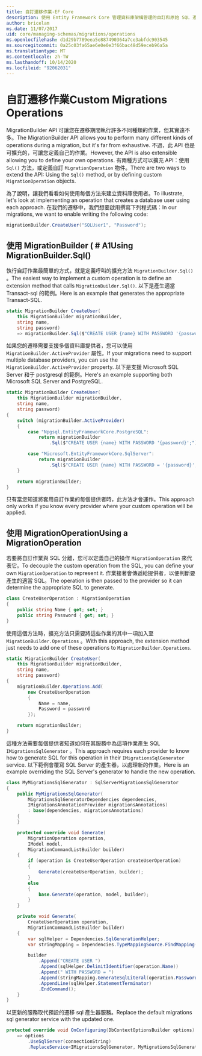 ```yaml
---
title: 自訂遷移作業-EF Core
description: 使用 Entity Framework Core 管理資料庫架構管理的自訂和原始 SQL 遷移
author: bricelam
ms.date: 11/07/2017
uid: core/managing-schemas/migrations/operations
ms.openlocfilehash: d1d29b7789eea5e887490364a7ce3abfdc903545
ms.sourcegitcommit: 0a25c03fa65ae6e0e0e3f66bac48d59eceb96a5a
ms.translationtype: MT
ms.contentlocale: zh-TW
ms.lasthandoff: 10/14/2020
ms.locfileid: "92062031"
---
```

# <a name="custom-migrations-operations"></a><span data-ttu-id="9822f-103">自訂遷移作業</span><span class="sxs-lookup"><span data-stu-id="9822f-103">Custom Migrations Operations</span></span>

<span data-ttu-id="9822f-104">MigrationBuilder API 可讓您在遷移期間執行許多不同種類的作業，但其實遠不多。</span><span class="sxs-lookup"><span data-stu-id="9822f-104">The MigrationBuilder API allows you to perform many different kinds of operations during a migration, but it's far from exhaustive.</span></span> <span data-ttu-id="9822f-105">不過，此 API 也是可擴充的，可讓您定義自己的作業。</span><span class="sxs-lookup"><span data-stu-id="9822f-105">However, the API is also extensible allowing you to define your own operations.</span></span> <span data-ttu-id="9822f-106">有兩種方式可以擴充 API：使用 `Sql()` 方法，或定義自訂 `MigrationOperation` 物件。</span><span class="sxs-lookup"><span data-stu-id="9822f-106">There are two ways to extend the API: Using the `Sql()` method, or by defining custom `MigrationOperation` objects.</span></span>

<span data-ttu-id="9822f-107">為了說明，讓我們看看如何使用每個方法來建立資料庫使用者。</span><span class="sxs-lookup"><span data-stu-id="9822f-107">To illustrate, let's look at implementing an operation that creates a database user using each approach.</span></span> <span data-ttu-id="9822f-108">在我們的遷移中，我們想要啟用撰寫下列程式碼：</span><span class="sxs-lookup"><span data-stu-id="9822f-108">In our migrations, we want to enable writing the following code:</span></span>

```csharp
migrationBuilder.CreateUser("SQLUser1", "Password");
```

## <a name="using-migrationbuildersql"></a><span data-ttu-id="9822f-109">使用 MigrationBuilder ( # A1</span><span class="sxs-lookup"><span data-stu-id="9822f-109">Using MigrationBuilder.Sql()</span></span>

<span data-ttu-id="9822f-110">執行自訂作業最簡單的方式，就是定義呼叫的擴充方法 `MigrationBuilder.Sql()` 。</span><span class="sxs-lookup"><span data-stu-id="9822f-110">The easiest way to implement a custom operation is to define an extension method that calls `MigrationBuilder.Sql()`.</span></span> <span data-ttu-id="9822f-111">以下是產生適當 Transact-sql 的範例。</span><span class="sxs-lookup"><span data-stu-id="9822f-111">Here is an example that generates the appropriate Transact-SQL.</span></span>

```csharp
static MigrationBuilder CreateUser(
    this MigrationBuilder migrationBuilder,
    string name,
    string password)
    => migrationBuilder.Sql($"CREATE USER {name} WITH PASSWORD '{password}';");
```

<span data-ttu-id="9822f-112">如果您的遷移需要支援多個資料庫提供者，您可以使用 `MigrationBuilder.ActiveProvider` 屬性。</span><span class="sxs-lookup"><span data-stu-id="9822f-112">If your migrations need to support multiple database providers, you can use the `MigrationBuilder.ActiveProvider` property.</span></span> <span data-ttu-id="9822f-113">以下是支援 Microsoft SQL Server 和于 postgresql 的範例。</span><span class="sxs-lookup"><span data-stu-id="9822f-113">Here's an example supporting both Microsoft SQL Server and PostgreSQL.</span></span>

```csharp
static MigrationBuilder CreateUser(
    this MigrationBuilder migrationBuilder,
    string name,
    string password)
{
    switch (migrationBuilder.ActiveProvider)
    {
        case "Npgsql.EntityFrameworkCore.PostgreSQL":
            return migrationBuilder
                .Sql($"CREATE USER {name} WITH PASSWORD '{password}';");

        case "Microsoft.EntityFrameworkCore.SqlServer":
            return migrationBuilder
                .Sql($"CREATE USER {name} WITH PASSWORD = '{password}';");
    }

    return migrationBuilder;
}
```

<span data-ttu-id="9822f-114">只有當您知道將套用自訂作業的每個提供者時，此方法才會運作。</span><span class="sxs-lookup"><span data-stu-id="9822f-114">This approach only works if you know every provider where your custom operation will be applied.</span></span>

## <a name="using-a-migrationoperation"></a><span data-ttu-id="9822f-115">使用 MigrationOperation</span><span class="sxs-lookup"><span data-stu-id="9822f-115">Using a MigrationOperation</span></span>

<span data-ttu-id="9822f-116">若要將自訂作業與 SQL 分離，您可以定義自己的操作 `MigrationOperation` 來代表它。</span><span class="sxs-lookup"><span data-stu-id="9822f-116">To decouple the custom operation from the SQL, you can define your own `MigrationOperation` to represent it.</span></span> <span data-ttu-id="9822f-117">作業接著會傳遞給提供者，以便判斷要產生的適當 SQL。</span><span class="sxs-lookup"><span data-stu-id="9822f-117">The operation is then passed to the provider so it can determine the appropriate SQL to generate.</span></span>

```csharp
class CreateUserOperation : MigrationOperation
{
    public string Name { get; set; }
    public string Password { get; set; }
}
```

<span data-ttu-id="9822f-118">使用這個方法時，擴充方法只需要將這些作業的其中一項加入至 `MigrationBuilder.Operations` 。</span><span class="sxs-lookup"><span data-stu-id="9822f-118">With this approach, the extension method just needs to add one of these operations to `MigrationBuilder.Operations`.</span></span>

```csharp
static MigrationBuilder CreateUser(
    this MigrationBuilder migrationBuilder,
    string name,
    string password)
{
    migrationBuilder.Operations.Add(
        new CreateUserOperation
        {
            Name = name,
            Password = password
        });

    return migrationBuilder;
}
```

<span data-ttu-id="9822f-119">這種方法需要每個提供者知道如何在其服務中為這項作業產生 SQL `IMigrationsSqlGenerator` 。</span><span class="sxs-lookup"><span data-stu-id="9822f-119">This approach requires each provider to know how to generate SQL for this operation in their `IMigrationsSqlGenerator` service.</span></span> <span data-ttu-id="9822f-120">以下範例會覆寫 SQL Server 的產生器，以處理新的作業。</span><span class="sxs-lookup"><span data-stu-id="9822f-120">Here is an example overriding the SQL Server's generator to handle the new operation.</span></span>

```csharp
class MyMigrationsSqlGenerator : SqlServerMigrationsSqlGenerator
{
    public MyMigrationsSqlGenerator(
        MigrationsSqlGeneratorDependencies dependencies,
        IMigrationsAnnotationProvider migrationsAnnotations)
        : base(dependencies, migrationsAnnotations)
    {
    }

    protected override void Generate(
        MigrationOperation operation,
        IModel model,
        MigrationCommandListBuilder builder)
    {
        if (operation is CreateUserOperation createUserOperation)
        {
            Generate(createUserOperation, builder);
        }
        else
        {
            base.Generate(operation, model, builder);
        }
    }

    private void Generate(
        CreateUserOperation operation,
        MigrationCommandListBuilder builder)
    {
        var sqlHelper = Dependencies.SqlGenerationHelper;
        var stringMapping = Dependencies.TypeMappingSource.FindMapping(typeof(string));

        builder
            .Append("CREATE USER ")
            .Append(sqlHelper.DelimitIdentifier(operation.Name))
            .Append(" WITH PASSWORD = ")
            .Append(stringMapping.GenerateSqlLiteral(operation.Password))
            .AppendLine(sqlHelper.StatementTerminator)
            .EndCommand();
    }
}
```

<span data-ttu-id="9822f-121">以更新的服務取代預設的遷移 sql 產生器服務。</span><span class="sxs-lookup"><span data-stu-id="9822f-121">Replace the default migrations sql generator service with the updated one.</span></span>

```csharp
protected override void OnConfiguring(DbContextOptionsBuilder options)
    => options
        .UseSqlServer(connectionString)
        .ReplaceService<IMigrationsSqlGenerator, MyMigrationsSqlGenerator>();
```
